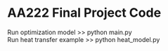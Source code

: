 # AA222 Final Project Code
  
Run optimization model >> python main.py  
Run heat transfer example >> python heat_model.py